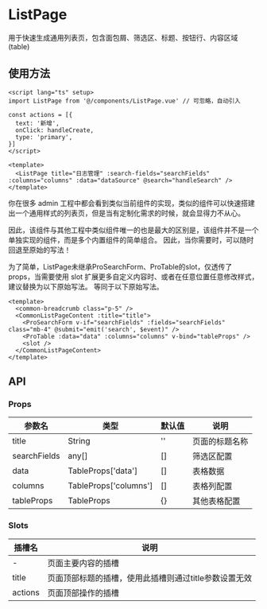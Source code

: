 # ListPage
用于快速生成通用列表页，包含面包屑、筛选区、标题、按钮行、内容区域(table)

## 使用方法

```vue
<script lang="ts" setup>
import ListPage from '@/components/ListPage.vue' // 可忽略，自动引入

const actions = [{
  text: '新增',
  onClick: handleCreate,
  type: 'primary',
}]
</script>

<template>
  <ListPage title="日志管理" :search-fields="searchFields" :columns="columns" :data="dataSource" @search="handleSearch" />
</template>
```

你在很多 admin 工程中都会看到类似当前组件的实现，类似的组件可以快速搭建出一个通用样式的列表页，但是当有定制化需求的时候，就会显得力不从心。

因此，该组件与其他工程中类似组件唯一的也是最大的区别是，该组件并不是一个单独实现的组件，而是多个内置组件的简单组合。
因此，当你需要时，可以随时回退至原始的写法！

为了简单，ListPage未继承ProSearchForm、ProTable的slot，仅透传了 props，当需要使用 slot 扩展更多自定义内容时、或者在任意位置任意修改样式，建议替换为以下原始写法。
等同于以下原始写法。
```vue
<template>
  <common-breadcrumb class="p-5" />
  <CommonListPageContent :title="title">
    <ProSearchForm v-if="searchFields" :fields="searchFields" class="mb-4" @submit="emit('search', $event)" />
    <ProTable :data="data" :columns="columns" v-bind="tableProps" />
    <slot />
  </CommonListPageContent>
</template>
```

## API

### Props
| 参数名 | 类型   | 默认值 | 说明           |
| ------ | ------ | ------ | -------------- |
| title  | String | ''     | 页面的标题名称 |
| searchFields | any[] | []     | 筛选区配置 |
| data | TableProps['data'] | []     | 表格数据 |
| columns | TableProps['columns'] | []     | 表格列配置 |
| tableProps | TableProps | {}     | 其他表格配置 |

### Slots
| 插槽名   | 说明               |
| -------- | ------------------ |
| -        | 页面主要内容的插槽 |
| title  | 页面顶部标题的插槽，使用此插槽则通过title参数设置无效 |
| actions  | 页面顶部操作的插槽 |
